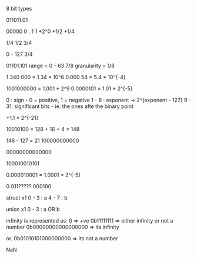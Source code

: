 8 bit types

011011.01


00000   0   .   1     1
        *2^0    *1/2  *1/4

1/4 1/2 3/4

0 - 127 3/4



01101.101
range = 0 - 63 7/8
granularity = 1/8



1 340 000 = 1.34 * 10^6
0.000 54  = 5.4  * 10^{-4}

1001000000 = 1.001 * 2^9
0.0000101  = 1.01 * 2^{-5}

0 : sign - 0 = positive, 1 = negative
1 - 8 : exponent -> 2^{exponent - 127}
9 - 31: significant bits - ie. the ones afte the binary point

+1.1 * 2^{-21}

10010100
= 128 + 16 + 4
= 148


148 - 127 = 21
100000000000






00000000000000



100010010101

0.000010001 = 1.0001 * 2^{-5}

0 011????? 000100

struct x1
0 - 3 : a
4 - 7 : b


union x1
0 - 3 : a OR b







infinity is represented as:
0 => +ve
0b11111111 => either infinity or not a number
0b00000000000000000 => its infinity

or.
0b01010101000000000 => its not a number


NaN